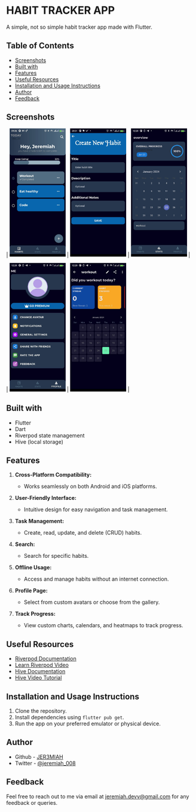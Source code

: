 # HABIT TRACKER APP

A simple, not so simple habit tracker app made with Flutter.

## Table of Contents

- [Screenshots](#screenshots)
- [Built with](#built-with)
- [Features](#features)
- [Useful Resources](#useful-resources)
- [Installation and Usage Instructions](#installation-and-usage-instructions)
- [Author](#author)
- [Feedback](#feedback)

## Screenshots

| <img src="./assets/screenshots/habit-app-sc.jpg" width="150" alt="main screen" /> | <img src="./assets/screenshots/create-habit-sc.jpg" width="150" alt="main screen" /> | <img src="./assets/screenshots/overview-sc.jpg" width="150" alt="main screen" /> |

| <img src="./assets/screenshots/profile-sc.jpg" width="150" alt="main screen" /> | <img src="./assets/screenshots/view-habit-sc.jpg" width="150" alt="main screen" /> |



## Built with

- Flutter
- Dart
- Riverpod state management
- Hive (local storage)

## Features

1. **Cross-Platform Compatibility:**

   - Works seamlessly on both Android and iOS platforms.

2. **User-Friendly Interface:**

   - Intuitive design for easy navigation and task management.

3. **Task Management:**

   - Create, read, update, and delete (CRUD) habits.

4. **Search:**

   - Search for specific habits.

5. **Offline Usage:**

   - Access and manage habits without an internet connection.

6. **Profile Page:**

   - Select from custom avatars or choose from the gallery.

7. **Track Progress:**
   - View custom charts, calendars, and heatmaps to track progress.

## Useful Resources

- [Riverpod Documentation](https://riverpod.dev/docs/introduction/getting_started)
- [Learn Riverpod Video](https://youtu.be/pwflXIA-6YQ?si=HtgskXpuicavAFqS)
- [Hive Documentation](https://docs.hivedb.dev/#/)
- [Hive Video Tutorial](https://youtu.be/xN_OTO5EYKY?si=8RkZw7Wpl0udNmNH)

## Installation and Usage Instructions

1. Clone the repository.
2. Install dependencies using `flutter pub get`.
3. Run the app on your preferred emulator or physical device.

## Author

- Github - [JER3MIAH](https://github.com/)
- Twitter - [@jeremiah_008](https://twitter.com/jeremiah_008)

## Feedback

Feel free to reach out to me via email at [jeremiah.devv@gmail.com](mailto:jeremiah.devv@gmail.com) for any feedback or queries.
